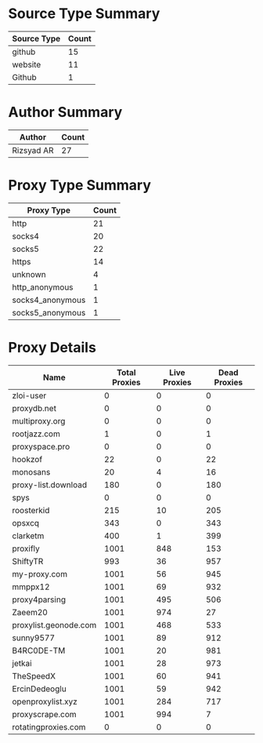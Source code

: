 # Source Type Summary

| Source Type | Count |
|-------------|-------|
| github | 15 |
| website | 11 |
| Github | 1 |


# Author Summary

| Author | Count |
|--------|-------|
| Rizsyad AR | 27 |


# Proxy Type Summary

| Proxy Type | Count |
|------------|-------|
| http | 21 |
| socks4 | 20 |
| socks5 | 22 |
| https | 14 |
| unknown | 4 |
| http_anonymous | 1 |
| socks4_anonymous | 1 |
| socks5_anonymous | 1 |


# Proxy Details

| Name | Total Proxies | Live Proxies | Dead Proxies |
|------|---------------|--------------|---------------|
| zloi-user | 0 | 0 | 0 |
| proxydb.net | 0 | 0 | 0 |
| multiproxy.org | 0 | 0 | 0 |
| rootjazz.com | 1 | 0 | 1 |
| proxyspace.pro | 0 | 0 | 0 |
| hookzof | 22 | 0 | 22 |
| monosans | 20 | 4 | 16 |
| proxy-list.download | 180 | 0 | 180 |
| spys | 0 | 0 | 0 |
| roosterkid | 215 | 10 | 205 |
| opsxcq | 343 | 0 | 343 |
| clarketm | 400 | 1 | 399 |
| proxifly | 1001 | 848 | 153 |
| ShiftyTR | 993 | 36 | 957 |
| my-proxy.com | 1001 | 56 | 945 |
| mmppx12 | 1001 | 69 | 932 |
| proxy4parsing | 1001 | 495 | 506 |
| Zaeem20 | 1001 | 974 | 27 |
| proxylist.geonode.com | 1001 | 468 | 533 |
| sunny9577 | 1001 | 89 | 912 |
| B4RC0DE-TM | 1001 | 20 | 981 |
| jetkai | 1001 | 28 | 973 |
| TheSpeedX | 1001 | 60 | 941 |
| ErcinDedeoglu | 1001 | 59 | 942 |
| openproxylist.xyz | 1001 | 284 | 717 |
| proxyscrape.com | 1001 | 994 | 7 |
| rotatingproxies.com | 0 | 0 | 0 |
